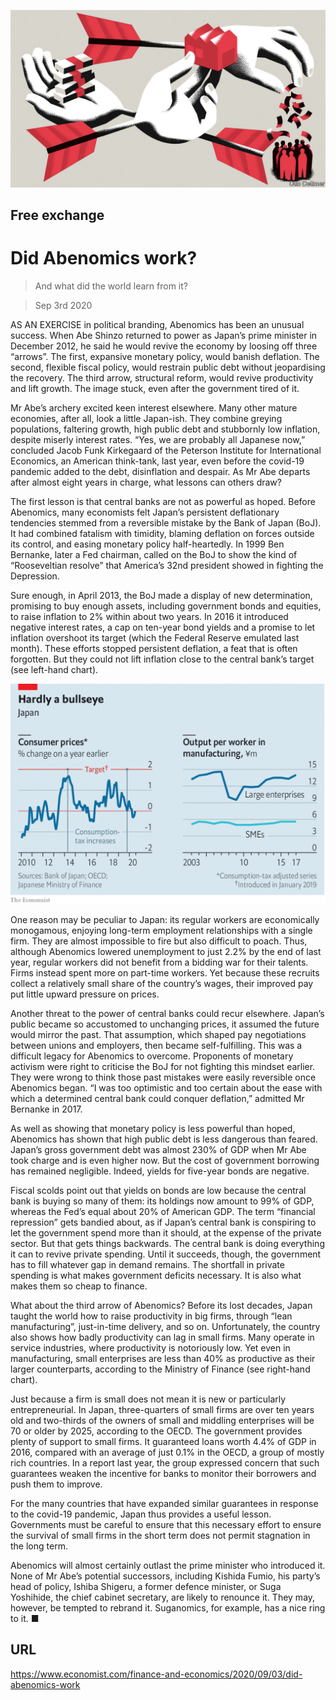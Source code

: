 ![](./images/20200905_FND000.jpg)

## Free exchange

# Did Abenomics work?

> And what did the world learn from it?

> Sep 3rd 2020

AS AN EXERCISE in political branding, Abenomics has been an unusual success. When Abe Shinzo returned to power as Japan’s prime minister in December 2012, he said he would revive the economy by loosing off three “arrows”. The first, expansive monetary policy, would banish deflation. The second, flexible fiscal policy, would restrain public debt without jeopardising the recovery. The third arrow, structural reform, would revive productivity and lift growth. The image stuck, even after the government tired of it.

Mr Abe’s archery excited keen interest elsewhere. Many other mature economies, after all, look a little Japan-ish. They combine greying populations, faltering growth, high public debt and stubbornly low inflation, despite miserly interest rates. “Yes, we are probably all Japanese now,” concluded Jacob Funk Kirkegaard of the Peterson Institute for International Economics, an American think-tank, last year, even before the covid-19 pandemic added to the debt, disinflation and despair. As Mr Abe departs after almost eight years in charge, what lessons can others draw?

The first lesson is that central banks are not as powerful as hoped. Before Abenomics, many economists felt Japan’s persistent deflationary tendencies stemmed from a reversible mistake by the Bank of Japan (BoJ). It had combined fatalism with timidity, blaming deflation on forces outside its control, and easing monetary policy half-heartedly. In 1999 Ben Bernanke, later a Fed chairman, called on the BoJ to show the kind of “Rooseveltian resolve” that America’s 32nd president showed in fighting the Depression.

Sure enough, in April 2013, the BoJ made a display of new determination, promising to buy enough assets, including government bonds and equities, to raise inflation to 2% within about two years. In 2016 it introduced negative interest rates, a cap on ten-year bond yields and a promise to let inflation overshoot its target (which the Federal Reserve emulated last month). These efforts stopped persistent deflation, a feat that is often forgotten. But they could not lift inflation close to the central bank’s target (see left-hand chart).



![](./images/20200905_FNC435.png)

One reason may be peculiar to Japan: its regular workers are economically monogamous, enjoying long-term employment relationships with a single firm. They are almost impossible to fire but also difficult to poach. Thus, although Abenomics lowered unemployment to just 2.2% by the end of last year, regular workers did not benefit from a bidding war for their talents. Firms instead spent more on part-time workers. Yet because these recruits collect a relatively small share of the country’s wages, their improved pay put little upward pressure on prices.

Another threat to the power of central banks could recur elsewhere. Japan’s public became so accustomed to unchanging prices, it assumed the future would mirror the past. That assumption, which shaped pay negotiations between unions and employers, then became self-fulfilling. This was a difficult legacy for Abenomics to overcome. Proponents of monetary activism were right to criticise the BoJ for not fighting this mindset earlier. They were wrong to think those past mistakes were easily reversible once Abenomics began. “I was too optimistic and too certain about the ease with which a determined central bank could conquer deflation,” admitted Mr Bernanke in 2017.

As well as showing that monetary policy is less powerful than hoped, Abenomics has shown that high public debt is less dangerous than feared. Japan’s gross government debt was almost 230% of GDP when Mr Abe took charge and is even higher now. But the cost of government borrowing has remained negligible. Indeed, yields for five-year bonds are negative.

Fiscal scolds point out that yields on bonds are low because the central bank is buying so many of them: its holdings now amount to 99% of GDP, whereas the Fed’s equal about 20% of American GDP. The term “financial repression” gets bandied about, as if Japan’s central bank is conspiring to let the government spend more than it should, at the expense of the private sector. But that gets things backwards. The central bank is doing everything it can to revive private spending. Until it succeeds, though, the government has to fill whatever gap in demand remains. The shortfall in private spending is what makes government deficits necessary. It is also what makes them so cheap to finance.

What about the third arrow of Abenomics? Before its lost decades, Japan taught the world how to raise productivity in big firms, through “lean manufacturing”, just-in-time delivery, and so on. Unfortunately, the country also shows how badly productivity can lag in small firms. Many operate in service industries, where productivity is notoriously low. Yet even in manufacturing, small enterprises are less than 40% as productive as their larger counterparts, according to the Ministry of Finance (see right-hand chart).

Just because a firm is small does not mean it is new or particularly entrepreneurial. In Japan, three-quarters of small firms are over ten years old and two-thirds of the owners of small and middling enterprises will be 70 or older by 2025, according to the OECD. The government provides plenty of support to small firms. It guaranteed loans worth 4.4% of GDP in 2016, compared with an average of just 0.1% in the OECD, a group of mostly rich countries. In a report last year, the group expressed concern that such guarantees weaken the incentive for banks to monitor their borrowers and push them to improve.

For the many countries that have expanded similar guarantees in response to the covid-19 pandemic, Japan thus provides a useful lesson. Governments must be careful to ensure that this necessary effort to ensure the survival of small firms in the short term does not permit stagnation in the long term.

Abenomics will almost certainly outlast the prime minister who introduced it. None of Mr Abe’s potential successors, including Kishida Fumio, his party’s head of policy, Ishiba Shigeru, a former defence minister, or Suga Yoshihide, the chief cabinet secretary, are likely to renounce it. They may, however, be tempted to rebrand it. Suganomics, for example, has a nice ring to it. ■

## URL

https://www.economist.com/finance-and-economics/2020/09/03/did-abenomics-work
